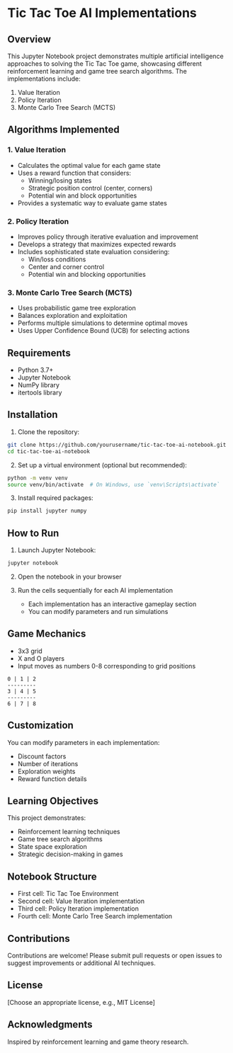 # Tic Tac Toe AI Implementations

## Overview

This Jupyter Notebook project demonstrates multiple artificial intelligence approaches to solving the Tic Tac Toe game, showcasing different reinforcement learning and game tree search algorithms. The implementations include:

1. Value Iteration
2. Policy Iteration
3. Monte Carlo Tree Search (MCTS)

## Algorithms Implemented

### 1. Value Iteration
- Calculates the optimal value for each game state
- Uses a reward function that considers:
  - Winning/losing states
  - Strategic position control (center, corners)
  - Potential win and block opportunities
- Provides a systematic way to evaluate game states

### 2. Policy Iteration
- Improves policy through iterative evaluation and improvement
- Develops a strategy that maximizes expected rewards
- Includes sophisticated state evaluation considering:
  - Win/loss conditions
  - Center and corner control
  - Potential win and blocking opportunities

### 3. Monte Carlo Tree Search (MCTS)
- Uses probabilistic game tree exploration
- Balances exploration and exploitation
- Performs multiple simulations to determine optimal moves
- Uses Upper Confidence Bound (UCB) for selecting actions

## Requirements

- Python 3.7+
- Jupyter Notebook
- NumPy library
- itertools library

## Installation

1. Clone the repository:
```bash
git clone https://github.com/yourusername/tic-tac-toe-ai-notebook.git
cd tic-tac-toe-ai-notebook
```

2. Set up a virtual environment (optional but recommended):
```bash
python -m venv venv
source venv/bin/activate  # On Windows, use `venv\Scripts\activate`
```

3. Install required packages:
```bash
pip install jupyter numpy
```

## How to Run

1. Launch Jupyter Notebook:
```bash
jupyter notebook
```

2. Open the notebook in your browser

3. Run the cells sequentially for each AI implementation
   - Each implementation has an interactive gameplay section
   - You can modify parameters and run simulations

## Game Mechanics

- 3x3 grid
- X and O players
- Input moves as numbers 0-8 corresponding to grid positions

```
0 | 1 | 2
---------
3 | 4 | 5
---------
6 | 7 | 8
```

## Customization

You can modify parameters in each implementation:
- Discount factors
- Number of iterations
- Exploration weights
- Reward function details

## Learning Objectives

This project demonstrates:
- Reinforcement learning techniques
- Game tree search algorithms
- State space exploration
- Strategic decision-making in games

## Notebook Structure

- First cell: Tic Tac Toe Environment
- Second cell: Value Iteration implementation
- Third cell: Policy Iteration implementation
- Fourth cell: Monte Carlo Tree Search implementation

## Contributions

Contributions are welcome! Please submit pull requests or open issues to suggest improvements or additional AI techniques.

## License

[Choose an appropriate license, e.g., MIT License]

## Acknowledgments

Inspired by reinforcement learning and game theory research.
